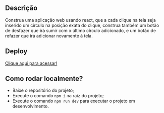 ## Descrição 
Construa uma aplicação web usando react, que a cada clique na tela seja inserido um círculo na posição exata do clique, construa também um botão de desfazer que irá sumir com o último círculo adicionado, e um botão de refazer que irá adicionar novamente à tela.


## Deploy 

<a href="https://desafio-react-tawny.vercel.app/">Clique aqui para acessar!</a>

## Como rodar localmente?

- Baixe o repositório do projeto;
- Execute o comando `npm i` na raiz do projeto;
- Execute o comando `npm run dev` para executar o projeto em desenvolvimento.